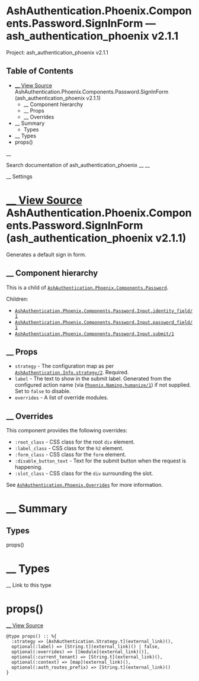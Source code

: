 # AshAuthentication.Phoenix.Components.Password.SignInForm — ash_authentication_phoenix v2.1.1

Project: ash_authentication_phoenix v2.1.1

## Table of Contents

- [ __ View Source ](external_link) AshAuthentication.Phoenix.Components.Password.SignInForm (ash_authentication_phoenix v2.1.1)
  - __ Component hierarchy
  - __ Props
  - __ Overrides
- __ Summary
  - Types
- __ Types
- props()

__

Search documentation of ash_authentication_phoenix __ __

__ Settings

#  [ __ View Source ](external_link) AshAuthentication.Phoenix.Components.Password.SignInForm (ash_authentication_phoenix v2.1.1)

Generates a default sign in form.

##  __ Component hierarchy

This is a child of [`AshAuthentication.Phoenix.Components.Password`](external_link).

Children:

  * [`AshAuthentication.Phoenix.Components.Password.Input.identity_field/1`](external_link)
  * [`AshAuthentication.Phoenix.Components.Password.Input.password_field/1`](external_link)
  * [`AshAuthentication.Phoenix.Components.Password.Input.submit/1`](external_link)



##  __ Props

  * `strategy` \- The configuration map as per [`AshAuthentication.Info.strategy/2`](external_link). Required.
  * `label` \- The text to show in the submit label. Generated from the configured action name (via [`Phoenix.Naming.humanize/1`](external_link)) if not supplied. Set to `false` to disable.
  * `overrides` \- A list of override modules.



##  __ Overrides

This component provides the following overrides:

  * `:root_class` \- CSS class for the root `div` element.
  * `:label_class` \- CSS class for the `h2` element.
  * `:form_class` \- CSS class for the `form` element.
  * `:disable_button_text` \- Text for the submit button when the request is happening.
  * `:slot_class` \- CSS class for the `div` surrounding the slot.



See [`AshAuthentication.Phoenix.Overrides`](external_link) for more information.

#  __ Summary

##  Types

props()

#  __ Types

__ Link to this type

# props()

[ __ View Source ](external_link)
    
    
    @type props() :: %{
      :strategy => [AshAuthentication.Strategy.t](external_link)(),
      optional(:label) => [String.t](external_link)() | false,
      optional(:overrides) => [[module](external_link)()],
      optional(:current_tenant) => [String.t](external_link)(),
      optional(:context) => [map](external_link)(),
      optional(:auth_routes_prefix) => [String.t](external_link)()
    }
